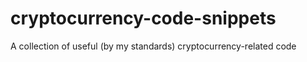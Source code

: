 # cryptocurrency-code-snippets
A collection of useful (by my standards) cryptocurrency-related code
